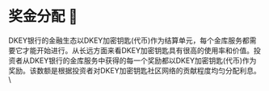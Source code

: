 # 奖金分配 🎁

DKEY银行的金融生态以DKEY加密钥匙(代币)作为结算单元，每个金库服务都需要它才能开始进行。从长远方面来看DKEY加密钥匙具有很高的使用率和价值。投资者从DKEY银行的金库服务中获得的每一个奖励都以DKEY加密钥匙(代币)作为奖励。该数额是根据投资者对DKEY加密钥匙社区网络的贡献程度均匀分配利息。\

